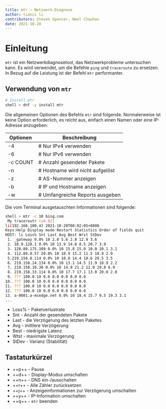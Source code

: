```yaml
---
title: mtr – Netzwerk-Diagnose
author: tianci li
contributors: Steven Spencer, Neel Chauhan
date: 2021-10-20
---
```


# Einleitung

`mtr` ist ein Netzwerkdiagnosetool, das Netzwerkprobleme untersuchen kann. Es wird verwendet, um die Befehle `ping` und `traceroute` zu ersetzen. In Bezug auf die Leistung ist der Befehl `mtr` performanter.

## Verwendung von `mtr`

```bash
# Install mtr
shell > dnf -y install mtr
```

Die allgemeinen Optionen des Befehls `mtr` sind folgende. Normalerweise ist keine Option erforderlich, es reicht aus, einfach einen Namen oder eine IP-Adresse anzugeben:

| Optionen | Beschreibung                     |
| -------- | -------------------------------- |
| -4       | # Nur IPv4 verwenden            |
| -6       | # Nur IPv6 verwenden            |
| -c COUNT | # Anzahl gesendeter Pakete      |
| -n       | # Hostname wird nicht aufgelöst |
| -z       | # AS-Nummer anzeigen            |
| -b       | # IP und Hostname anzeigen      |
| -w       | # Umfangreiche Reports ausgeben |

Die vom Terminal ausgetauschten Informationen sind folgende:

```bash
shell > mtr -c 10 bing.com
 My traceroutr [v0.92]
li(192.168.100.4) 2021-10-20T08:02:05+0800
Keys:Help Display mode Restart Statistics Order of fields quit
HOST: li Loss% Snt Last Avg Best Wrst StDev
 1. _gateway 0.0% 10 2.0 5.6 2.0 12.9 3.6
 2. 10.9.128.1 0.0% 10 13.9 14.8 8.5 20.7 3.9
 3. 120.80.175.109 0.0% 10 15.8 15.0 10.0 20.1 3.1
 4. 112.89.0.57 20.0% 10 18.9 15.2 11.5 18.9 2.9
 5.219.158.8.114 0.0% 10 10.8 14.4 10.6 20.5 3.5
 6. 219.158.24.134 0.0% 10 13.1 14.5 11.9 18.9 2.2
 7. 219.158.10.30 0.0% 10 14.9 21.2 12.0 29.8 6.9
 8. 219.158.33.114 0.0% 10 17.7 17.1 13.0 20.0 2.0
 9. ??? 100.0 10 0.0 0.0 0.0 0.0 0.0
10. ??? 100.0 10 0.0 0.0 0.0 0.0 0.0
11. ??? 100.0 10 0.0 0.0 0.0 0.0 0.0
12. ??? 100.0 10 0.0 0.0 0.0 0.0 0.0
13. a-0001.a-msedge.net 0.0% 10 18.4 15.7 9.5 19.3 3.1
...
```

* Loss% - Paketverlustrate
* Snt - Anzahl der gesendeten Pakete
* Last - die Verzögerung des letzten Paketes
* Avg - mittlere Verzögerung
* Best - niedrigste Latenz
* Wtst - maximale Verzögerung
* StDev - Varianz (Stabilität)

## Tastaturkürzel

* ++p++ - Pause
* ++d++ - Display-Modus umschalten
* ++n++ - DNS ein-/ausschalten
* ++r++ - Alle Zähler zurücksetzen
* ++j++ - Anzeigeinformationen zur Verzögerung umschalten
* ++y++ - IP-Information umschalten
* ++q++ - `mtr` beenden
